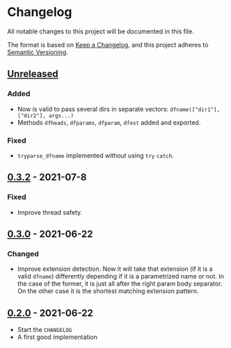 # Changelog

All notable changes to this project will be documented in this file.

The format is based on [Keep a Changelog](https://keepachangelog.com/en/1.0.0/),
and this project adheres to [Semantic Versioning](https://semver.org/spec/v2.0.0.html).

## [Unreleased]

### Added

- Now is valid to pass several dirs in separate vectors: `dfname(["dir1"], ["dir2"], args...)`
- Methods `dfheads`, `dfparams`, `dfparam`, `dfext` added and exported.

### Fixed

- `tryparse_dfname` implemented without using `try` `catch`.

## [0.3.2] - 2021-07-8

### Fixed

- Improve thread safety.

## [0.3.0] - 2021-06-22

### Changed

- Improve extension detection. Now it will take that extension (if it is a valid `dfname`) differently
depending if it is a parametrized name or not. In the case of the former, it is just all after the right param body separator. On the other case it is the shortest matching extension pattern.

## [0.2.0] - 2021-06-22

- Start the `CHANGELOG`
- A first good implementation

[Unreleased]: https://github.com/josePereiro/UtilsJL/v0.2.0...HEAD
[0.3.2]: https://github.com/josePereiro/UtilsJL/releases/tag/v0.3.1
[0.3.0]: https://github.com/josePereiro/UtilsJL/releases/tag/v0.3.0
[0.2.0]: https://github.com/josePereiro/DataFileNames.jl/compare/v0.1.0...v0.2.0
[DataFileNames]: https://github.com/josePereiro/DataFileNames.jl
[DrWatson]: https://github.com/JuliaDynamics/DrWatson.jl